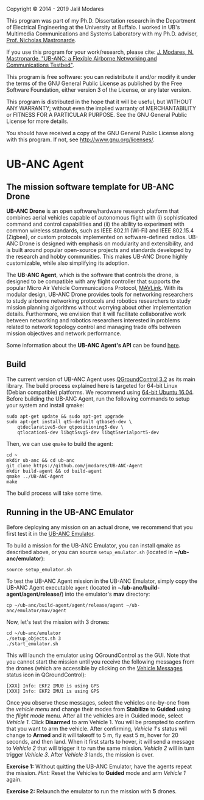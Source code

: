 Copyright © 2014 - 2019 Jalil Modares

This program was part of my Ph.D. Dissertation research in the Department of Electrical Engineering at the University at Buffalo. I worked in UB's Multimedia Communications and Systems Laboratory with my Ph.D. adviser, [Prof. Nicholas Mastronarde](http://www.eng.buffalo.edu/~nmastron).

If you use this program for your work/research, please cite:
[J. Modares, N. Mastronarde, "UB-ANC: a Flexible Airborne Networking and Communications Testbed"](https://doi.org/10.1145/2980159.2980176).

This program is free software: you can redistribute it and/or modify it under the terms of the GNU General Public License as published by the Free Software Foundation, either version 3 of the License, or any later version.

This program is distributed in the hope that it will be useful, but WITHOUT ANY WARRANTY; without even the implied warranty of MERCHANTABILITY or FITNESS FOR A PARTICULAR PURPOSE. See the GNU General Public License for more details.

You should have received a copy of the GNU General Public License along with this program. If not, see <http://www.gnu.org/licenses/>.

# UB-ANC Agent
## The mission software template for UB-ANC Drone
**UB-ANC Drone** is an open software/hardware research platform that combines aerial vehicles capable of autonomous flight with (i) sophisticated command and control capabilities and (ii) the ability to experiment with common wireless standards, such as IEEE 802.11 (Wi-Fi) and IEEE 802.15.4 (Zigbee), or custom protocols implemented on software-defined radios. UB-ANC Drone is designed with emphasis on modularity and extensibility, and is built around popular open-source projects and standards developed by the research and hobby communities. This makes UB-ANC Drone highly customizable, while also simplifying its adoption.

The **UB-ANC Agent**, which is the software that controls the drone, is designed to be compatible with any flight controller that supports the popular Micro Air Vehicle Communications Protocol, [MAVLink](http://mavlink.org). With its modular design, UB-ANC Drone provides tools for networking researchers to study airborne networking protocols and robotics researchers to study mission planning algorithms without worrying about other implementation details. Furthermore, we envision that it will facilitate collaborative work between networking and robotics researchers interested in problems related to network topology control and managing trade offs between mission objectives and network performance.

Some information about the **UB-ANC Agent's API** can be found [here](https://github.com/jmodares/UB-ANC-Emulator/wiki/UB-ANC-Agent-API).

## Build
The current version of UB-ANC Agent uses [QGroundControl 3.2](http://qgroundcontrol.com) as its main library. The build process explained here is targeted for 64-bit Linux (Debian compatible) platforms. We recommend using [64-bit Ubuntu 16.04](http://releases.ubuntu.com/16.04/). Before building the UB-ANC Agent, run the following commands to setup your system and install qmake:
```
sudo apt-get update && sudo apt-get upgrade
sudo apt-get install qt5-default qtbase5-dev \
    qtdeclarative5-dev qtpositioning5-dev \
    qtlocation5-dev libqt5svg5-dev libqt5serialport5-dev
```

Then, we can use `qmake` to build the agent:
```
cd ~
mkdir ub-anc && cd ub-anc
git clone https://github.com/jmodares/UB-ANC-Agent
mkdir build-agent && cd build-agent
qmake ../UB-ANC-Agent
make
```

The build process will take some time.

## Running in the UB-ANC Emulator
Before deploying any mission on an actual drone, we recommend that you first test it in the [UB-ANC Emulator](https://github.com/jmodares/UB-ANC-Emulator).

To build a mission for the UB-ANC Emulator, you can install qmake as described above, or you can source `setup_emulator.sh` (located in **~/ub-anc/emulator**):
```
source setup_emulator.sh
```

To test the UB-ANC Agent mission in the UB-ANC Emulator, simply copy the UB-ANC Agent executable `agent` (located in **~/ub-anc/build-agent/agent/release/**) into the emulator's **mav** directory:
```
cp ~/ub-anc/build-agent/agent/release/agent ~/ub-anc/emulator/mav/agent
```

Now, let's test the mission with 3 drones:
```
cd ~/ub-anc/emulator
./setup_objects.sh 3
./start_emulator.sh
```

This will launch the emulator using QGroundControl as the GUI. Note that you cannot start the mission until you receive the following messages from the drones (which are accessible by clicking on the [Vehicle Messages](https://docs.qgroundcontrol.com/en/toolbar/toolbar.html) status icon in QGroundControl):
```
[XXX] Info: EKF2 IMU0 is using GPS
[XXX] Info: EKF2 IMU1 is using GPS
```

Once you observe these messages, select the vehicles one-by-one from the *vehicle menu* and change their modes from **Stabilize** to **Guided** using the *flight mode* menu. After all the vehicles are in Guided mode, select *Vehicle 1*. Click **Disarmed** to arm Vehicle 1. You will be prompted to confirm that you want to arm the vehicle. After confirming, *Vehicle 1*'s status will change to **Armed** and it will takeoff to 5 m, fly east 5 m, hover for 20 seconds, and then land. When it first starts to hover, it will send a message to *Vehicle 2* that will trigger it to run the same mission. *Vehicle 2* will in turn trigger *Vehicle 3*. After *Vehicle 3* lands, the mission is over.

**Exercise 1:** Without quitting the UB-ANC Emulator, have the agents repeat the mission. *Hint:* Reset the Vehicles to **Guided** mode and arm *Vehicle 1* again.

**Exercise 2:** Relaunch the emulator to run the mission with **5** drones.
